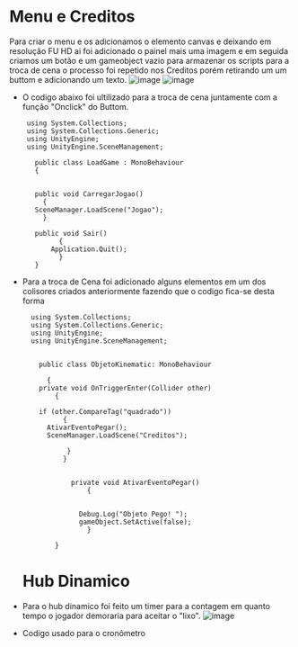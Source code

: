 # Menu e Creditos
Para criar o menu e os adicionamos o elemento canvas e deixando em resolução FU HD ai foi adicionado o painel mais uma imagem e em seguida criamos um botão e um gameobject vazio para armazenar os scripts para a troca de cena o processo foi repetido nos Creditos porém retirando um um buttom e adicionando um texto.
![image](https://github.com/lucasnoelgb/MenuUnity/assets/129121307/6c7519e3-a24c-456d-9a5b-0e6d6966b125)
![image](https://github.com/lucasnoelgb/MenuUnity/assets/129121307/339e593d-7218-4a60-b008-2d05b8b4f652)
 - O codigo abaixo foi ultilizado para a troca de cena juntamente com a função "Onclick" do Buttom.

        using System.Collections;
        using System.Collections.Generic;
        using UnityEngine;
        using UnityEngine.SceneManagement;

          public class LoadGame : MonoBehaviour
          {


          public void CarregarJogao()
            {
          SceneManager.LoadScene("Jogao");
            }
  
          public void Sair()
                {
              Application.Quit();
                }
          } 
- Para a troca de Cena foi adicionado alguns elementos em um dos colisores criados anteriormente fazendo que o codigo fica-se desta forma

        using System.Collections;
        using System.Collections.Generic;
        using UnityEngine;
        using UnityEngine.SceneManagement;


          public class ObjetoKinematic: MonoBehaviour

            {
          private void OnTriggerEnter(Collider other)
              {

          if (other.CompareTag("quadrado"))
                {
            AtivarEventoPegar();
            SceneManager.LoadScene("Creditos");

                 }
                }

    
                  private void AtivarEventoPegar()
                      {      


                    Debug.Log("Objeto Pego! ");
                    gameObject.SetActive(false);
                      }

              }
  
  # Hub Dinamico
- Para o hub dinamico foi feito um timer para a contagem em quanto tempo o jogador demoraria para aceitar o "lixo".
![image](https://github.com/lucasnoelgb/MenuUnity/assets/129121307/ad11e1cd-f814-4444-9ebf-95723a2cb4b6)
- Codigo usado para o cronômetro

  


